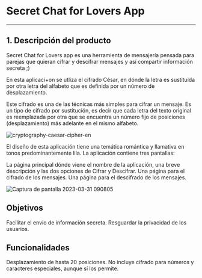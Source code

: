 # Secret Chat for Lovers App

***

## 1. Descripción del producto

Secret Chat for Lovers app es una herramienta de mensajería pensada para parejas que quieran cifrar y descifrar mensajes y así compartir información secreta ;)

En esta aplicaci+on se utliza el cifrado César, en dónde la letra es sustituida por otra letra del alfabeto que es definida por un número de desplazamiento.

Este cifrado es una de las técnicas más simples para cifrar un mensaje. Es
un tipo de cifrado por sustitución, es decir que cada letra del texto original
es reemplazada por otra que se encuentra un número fijo de posiciones
(desplazamiento) más adelante en el mismo alfabeto.

![cryptography-caesar-cipher-en](https://user-images.githubusercontent.com/118021663/229147142-e31495ee-29c2-46eb-bcd5-52ed0d23aa81.png)

El diseño de esta aplicación tiene una temática romántica y llamativa en tonos predominantemente lila.
La aplicación contiene tres pantallas:

La página principal dónde viene el nombre de la aplicación, una breve descripción y las dos opciones de Cifrar y Descifrar.
Una página para el cifrado de los mensajes.
Una página para el descifrado de los mensajes.

![Captura de pantalla 2023-03-31 090805](https://user-images.githubusercontent.com/118021663/229146208-eca4f799-972f-40bf-9739-940b4c3ac1dc.png)


## Objetivos

Facilitar el envío de información secreta.
Resguardar la privacidad de los usuarios.

## Funcionalidades
Desplazamiento de hasta 20 posiciones.
No incluye cifrado para números y caracteres especiales, aunque sí los permite.

